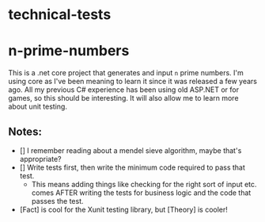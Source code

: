 # technical-tests

# n-prime-numbers

This is a .net core project that generates and input `n` prime numbers. I'm using core as I've been meaning to learn it since it was released a few years ago. All my previous C# experience has been using old ASP.NET or for games, so this should be interesting. It will also allow me to learn more about unit testing.


## Notes:
 - [] I remember reading about a mendel sieve algorithm, maybe that's appropriate?
 - [] Write tests first, then write the minimum code required to pass that test.
    - This means adding things like checking for the right sort of input etc. comes AFTER writing the tests for business logic and the code that passes the test.
 - [Fact] is cool for the Xunit testing library, but [Theory] is cooler!